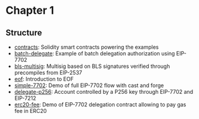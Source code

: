 # Chapter 1

## Structure

- [contracts](./contracts): Solidity smart contracts powering the examples
- [batch-delegate](./batch-delegate/): Example of batch delegation authorization using EIP-7702
- [bls-multisig](./bls-multisig): Multisig based on BLS signatures verified through precompiles from EIP-2537
- [eof](./eof): Introduction to EOF
- [simple-7702](./simple-7702): Demo of full EIP-7702 flow with cast and forge
- [delegate-p256](./delegate-p256): Account controlled by a P256 key through EIP-7702 and EIP-7212
- [erc20-fee](./erc20-fee): Demo of EIP-7702 delegation contract allowing to pay gas fee in ERC20